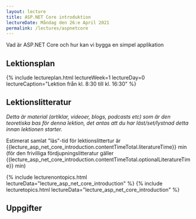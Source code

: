 ```yaml
---
layout: lecture
title: ASP.NET Core introduktion
lectureDate: Måndag den 26:e April 2021
permalink: /lectures/aspnetcore
---
```


Vad är ASP.NET Core och hur kan vi bygga en simpel applikation

## Lektionsplan

{% include lectureplan.html lectureWeek=1 lectureDay=0 lectureCaption="Lektion från kl. 8:30 till kl. 16:30" %}

## Lektionslitteratur
*Detta är material (artiklar, videoer, blogs, podcasts etc) som är den teoretiska bas för denna lektion, det antas att du har läst/set/lystnad detta innan lektionen starter.*

Estimerat samlat "läs"-tid för lektionslittertur är {{lecture_asp_net_core_introduction.contentTimeTotal.literatureTime}} min (för den frivilliga fördjupningslitteratur gäller {{lecture_asp_net_core_introduction.contentTimeTotal.optionalLiteratureTime}} min)

{% include lecturenontopics.html lectureData="lecture_asp_net_core_introduction" %}
{% include lecturetopics.html lectureData="lecture_asp_net_core_introduction" %}

## Uppgifter
